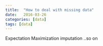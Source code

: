 ```yaml
---
title:  "How to deal with missing data"
date:   2016-03-26
categories: [data]
tags: [data]
---
```

Expectation Maximization imputation ..so on 
